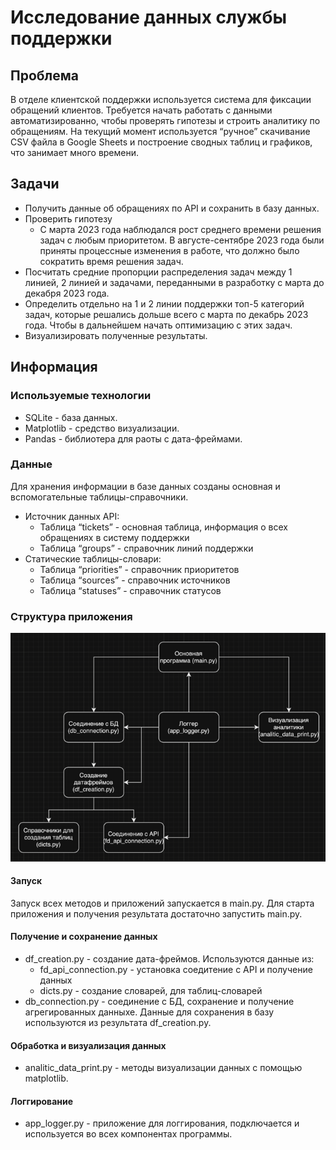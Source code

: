 # Исследование данных службы поддержки

## Проблема
В отделе клиентской поддержки используется система для фиксации обращений клиентов. Требуется начать работать с данными автоматизированно, чтобы проверять гипотезы и строить аналитику по обращениям. На текущий момент используется “ручное” скачивание  CSV файла в Google Sheets и построение сводных таблиц и графиков, что занимает много времени.

## Задачи
* Получить данные об обращениях по API и сохранить в базу данных.
* Проверить гипотезу 
  * С марта 2023 года наблюдался рост среднего времени решения задач с любым приоритетом. В августе-сентябре 2023 года были приняты процессные изменения в работе, что должно было сократить время решения задач.
* Посчитать средние пропорции распределения задач между 1 линией, 2 линией и задачами, переданными в разработку с марта до декабря 2023 года.
* Определить отдельно на 1 и 2 линии поддержки топ-5 категорий задач, которые решались дольше всего с марта по декабрь 2023 года. Чтобы в дальнейшем начать оптимизацию с этих задач.
* Визуализировать полученные результаты.


## Информация

### Используемые технологии
* SQLite - база данных.
* Matplotlib - средство визуализации.
* Pandas - библиотера для раоты с дата-фреймами.

### Данные
Для хранения информации в базе данных созданы основная и вспомогательные таблицы-справочники.
* Источник данных API:
  * Таблица “tickets” - основная таблица, информация о всех обращениях в систему поддержки
  * Таблица “groups” - справочник линий поддержки
* Статические таблицы-словари:
  * Таблица “priorities” - справочник приоритетов
  * Таблица “sources” - справочник источников
  * Таблица “statuses” - справочник статусов

### Структура приложения
![img.png](img.png)

#### Запуск
Запуск всех методов и приложений запускается в main.py. 
Для старта приложения и получения результата достаточно запустить main.py.

#### Получение и сохранение данных
* df_creation.py - создание дата-фреймов. Используются данные из:
  * fd_api_connection.py - установка соедитение с API и получение данных
  * dicts.py -  создание словарей, для таблиц-словарей
* db_connection.py - соединение с БД, сохранение и получение агрегированных данныхе. 
Данные для сохранения в базу используются из результата df_creation.py.

#### Обработка и визуализация данных
* analitic_data_print.py - методы визуализации данных с помощью matplotlib.

#### Логгирование
* app_logger.py - приложение для логгирования, подключается и используется во всех компонентах программы.



